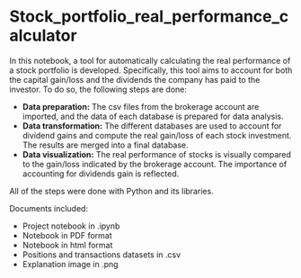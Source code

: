 # Stock_portfolio_real_performance_calculator
In this notebook, a tool for automatically calculating the real performance of a stock portfolio is developed. Specifically, this tool aims to account for both the capital gain/loss and the dividends the company has paid to the investor.
To do so, the following steps are done:
* **Data preparation:** The csv files from the brokerage account are imported, and the data of each database is prepared for data analysis.
* **Data transformation:** The different databases are used to account for dividend gains and compute the real gain/loss of each stock investment. The results are merged into a final database.
* **Data visualization:** The real performance of stocks is visually compared to the gain/loss indicated by the brokerage account. The importance of accounting for dividends gain is reflected.

All of the steps were done with Python and its libraries.

Documents included:

* Project notebook in .ipynb
* Notebook in PDF format
* Notebook in html format
* Positions and transactions datasets in .csv
* Explanation image in .png
